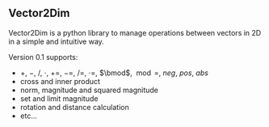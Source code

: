 ## **Vector2Dim**
Vector2Dim is a python library to manage operations between vectors in 2D in a simple and intuitive way.  

Version 0.1
supports:

- $+$, $-$, $/$, $\cdot$, $+=$, $-=$, $/=$, $\cdot=$, $\bmod$, $\bmod=$, $neg$, $pos$, $abs$
- cross and inner product
- norm, magnitude and squared magnitude
- set and limit magnitude
- rotation and distance calculation
- etc...




